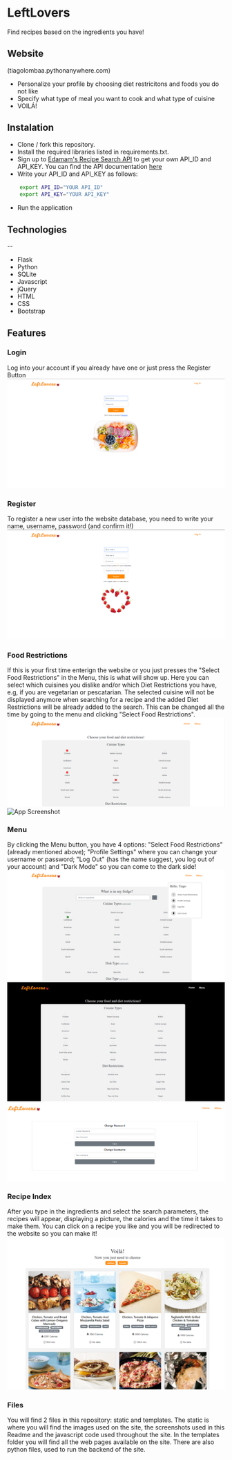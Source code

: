 # LeftLovers
Find recipes based on the ingredients you have!

## Website
(tiagolombaa.pythonanywhere.com)

- Personalize your profile by choosing diet restricitons and foods you do not like
- Specify what type of meal you want to cook and what type of cuisine
- VOILÁ!

<!-- ### Video Demo : -->

## Instalation
- Clone / fork this repository.
- Install the required libraries listed in requirements.txt.
- Sign up to [Edamam's Recipe Search API](https://developer.edamam.com/edamam-recipe-api) to get your own API_ID and API_KEY. You can find the API documentation [here](https://developer.edamam.com/edamam-docs-recipe-api)
- Write your API_ID and API_KEY as follows:
```bash
    export API_ID="YOUR API_ID"
    export API_KEY="YOUR API_KEY"
```
- Run the application

## Technologies
--
- Flask
- Python
- SQLite
- Javascript
- jQuery
- HTML
- CSS
- Bootstrap 

## Features
### Login

Log into your account if you already have one or just press the Register Button
![App Screenshot](/static/screenshots/Screenshot1.PNG)

### Register
To register a new user into the website database, you need to write your name, username, password (and confirm it!)
![App Screenshot](/static/screenshots/Screenshot2.PNG)

### Food Restrictions

If this is your first time enterign the website or you just presses the "Select Food Restrictions" in the Menu, this is what will show up. Here you can select which cuisines you dislike and/or which Diet Restrictions you have, e.g, if you are vegetarian or pescatarian. The selected cuisine will not be displayed anymore when searching for a recipe and the added Diet Restrictions will be already added to the search. This can be changed all the time by going to the menu and clicking "Select Food Restrictions".
![App Screenshot](/static/screenshots/Screenshot3.PNG)
![App Screenshot](/static/sceenshots/Screenshot4.PNG)

### Menu

By clicking the Menu button, you have 4 options: "Select Food Restrictions" (already mentioned above); "Profile Settings" where you can change your username or password; "Log Out" (has the name suggest, you log out of your account) and "Dark Mode" so you can come to the dark side!
![App Screenshot](/static/screenshots/Screenshot5.PNG)
![App Screenshot](/static/screenshots/Screenshot7.PNG)
![App Screenshot](/static/screenshots/Screenshot8.PNG)

### Recipe Index

After you type in the ingredients and select the search parameters, the recipes will appear, displaying a picture, the calories and the time it takes to make them. You can click on a recipe you like and you will be redirected to the website so you can make it!
![App Screenshot](/static/screenshots/Screenshot6.PNG)

### Files

You will find 2 files in this repository: static and templates. The static is where you will find the images used on the site, the screenshots used in this Readme and the javascript code used throughout the site. In the templates folder you will find all the web pages available on the site. There are also python files, used to run the backend of the site.


